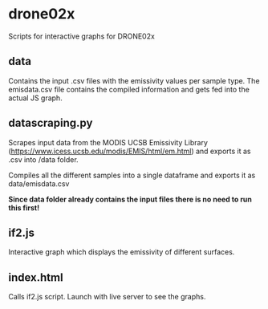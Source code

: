 # drone02x
Scripts for interactive graphs for DRONE02x

## data
Contains the input .csv files with the emissivity values per sample type. The emisdata.csv file contains the compiled information and gets fed into the actual JS graph.

## datascraping.py
Scrapes input data from the MODIS UCSB Emissivity Library (https://www.icess.ucsb.edu/modis/EMIS/html/em.html) and exports it as .csv into /data folder. 

Compiles all the different samples into a single dataframe and exports it as data/emisdata.csv

**Since data folder already contains the input files there is no need to run this first!**

## if2.js
Interactive graph which displays the emissivity of different surfaces. 

## index.html
Calls if2.js script. Launch with live server to see the graphs.

